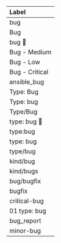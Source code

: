 |Label|
|:----|
|bug|
|Bug|
|bug :bug:|
|Bug - Medium|
|Bug - Low|
|Bug - Critical|
|ansible_bug|
|Type: Bug|
|Type: bug|
|Type/Bug|
|type: bug 🐛|
|type:bug|
|type: bug|
|type/bug|
|kind/bug|
|kind/bugs|
|bug/bugfix|
|bugfix|
|critical-bug|
|01 type: bug|
|bug_report|
|minor-bug|